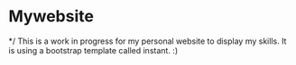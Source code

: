 # Mywebsite
*/ This is a work in progress for my personal website to display my skills. It is using a bootstrap template called instant. :)
